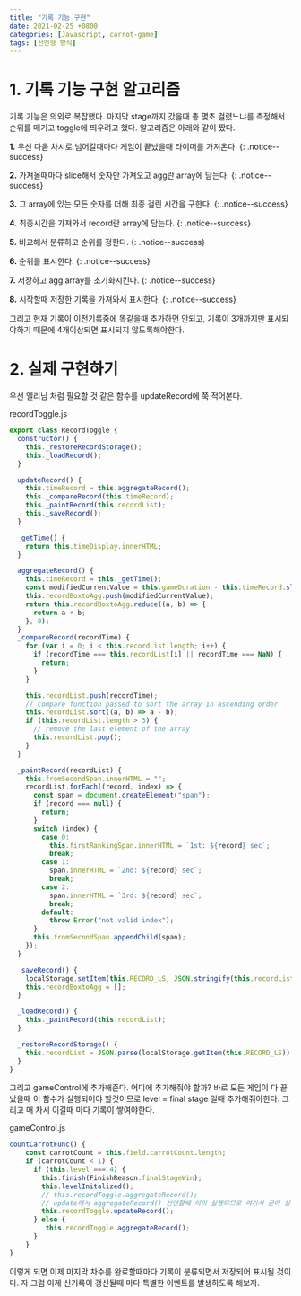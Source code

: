```yaml
---
title: "기록 기능 구현"
date: 2021-02-25 +0800
categories: [Javascript, carrot-game]
tags: [선언형 방식]
---
```


# 1. 기록 기능 구현 알고리즘

기록 기능은 의외로 복잡했다. 마지막 stage까지 갔을때 총 몇초 걸렸느냐를 측정해서 순위를 매기고 toggle에 띄우려고 했다.
알고리즘은 아래와 같이 짰다.

**1.** 우선 다음 차시로 넘어갈때마다 게임이 끝났을때 타이머를 가져온다.
{: .notice--success}

**2.** 가져올때마다 slice해서 숫자만 가져오고 agg란 array에 담는다.
{: .notice--success}

**3.** 그 array에 있는 모든 숫자를 더해 최종 걸린 시간을 구한다.
{: .notice--success}

**4.** 최종시간을 가져와서 record란 array에 담는다.
{: .notice--success}

**5.** 비교해서 분류하고 순위를 정한다.
{: .notice--success}

**6.** 순위를 표시한다.
{: .notice--success}

**7.** 저장하고 agg array를 초기화시킨다.
{: .notice--success}

**8.** 시작할때 저장한 기록을 가져와서 표시한다.
{: .notice--success}

그리고 현재 기록이 이전기록중에 똑같을때 추가하면 안되고, 기록이 3개까지만 표시되야하기 때문에 4개이상되면 표시되지 않도록해야한다.

# 2. 실제 구현하기

우선 엘리님 처럼 필요할 것 같은 함수를 updateRecord에 쭉 적어본다.

recordToggle.js

```javascript
export class RecordToggle {
  constructor() {
    this._restoreRecordStorage();
    this._loadRecord();
  }

  updateRecord() {
    this.timeRecord = this.aggregateRecord();
    this._compareRecord(this.timeRecord);
    this._paintRecord(this.recordList);
    this._saveRecord();
  }

  _getTime() {
    return this.timeDisplay.innerHTML;
  }

  aggregateRecord() {
    this.timeRecord = this._getTime();
    const modifiedCurrentValue = this.gameDuration - this.timeRecord.slice(-2);
    this.recordBoxtoAgg.push(modifiedCurrentValue);
    return this.recordBoxtoAgg.reduce((a, b) => {
      return a + b;
    }, 0);
  }
  _compareRecord(recordTime) {
    for (var i = 0; i < this.recordList.length; i++) {
      if (recordTime === this.recordList[i] || recordTime === NaN) {
        return;
      }
    }

    this.recordList.push(recordTime);
    // compare function passed to sort the array in ascending order
    this.recordList.sort((a, b) => a - b);
    if (this.recordList.length > 3) {
      // remove the last element of the array
      this.recordList.pop();
    }
  }

  _paintRecord(recordList) {
    this.fromSecondSpan.innerHTML = "";
    recordList.forEach((record, index) => {
      const span = document.createElement("span");
      if (record === null) {
        return;
      }
      switch (index) {
        case 0:
          this.firstRankingSpan.innerHTML = `1st: ${record} sec`;
          break;
        case 1:
          span.innerHTML = `2nd: ${record} sec`;
          break;
        case 2:
          span.innerHTML = `3rd: ${record} sec`;
          break;
        default:
          throw Error("not valid index");
      }
      this.fromSecondSpan.appendChild(span);
    });
  }

  _saveRecord() {
    localStorage.setItem(this.RECORD_LS, JSON.stringify(this.recordList));
    this.recordBoxtoAgg = [];
  }

  _loadRecord() {
    this._paintRecord(this.recordList);
  }

  _restoreRecordStorage() {
    this.recordList = JSON.parse(localStorage.getItem(this.RECORD_LS)) || [];
  }
}
```

그리고 gameControl에 추가해준다. 어디에 추가해줘야 할까? 바로 모든 게임이 다 끝났을때 이 함수가 실행되어야 할것이므로 level = final stage 일때 추가해줘야한다. 그리고 매 차시 이길때 마다 기록이 쌓여야한다.

gameControl.js

```javascript
countCarrotFunc() {
    const carrotCount = this.field.carrotCount.length;
    if (carrotCount < 1) {
      if (this.level === 4) {
        this.finish(FinishReason.finalStageWin);
        this.levelInitalized();
        // this.recordToggle.aggregateRecord();
        // update에서 aggregateRecord() 선언할때 이미 실행되므로 여기서 굳이 실행할 필요없음
        this.recordToggle.updateRecord();
      } else {
         this.recordToggle.aggregateRecord();
      }
    }
}
```

이렇게 되면 이제 마지막 차수를 완료할때마다 기록이 분류되면서 저장되어 표시될 것이다. 자 그럼 이제 신기록이 갱신될때 마다 특별한 이벤트를 발생하도록 해보자.
